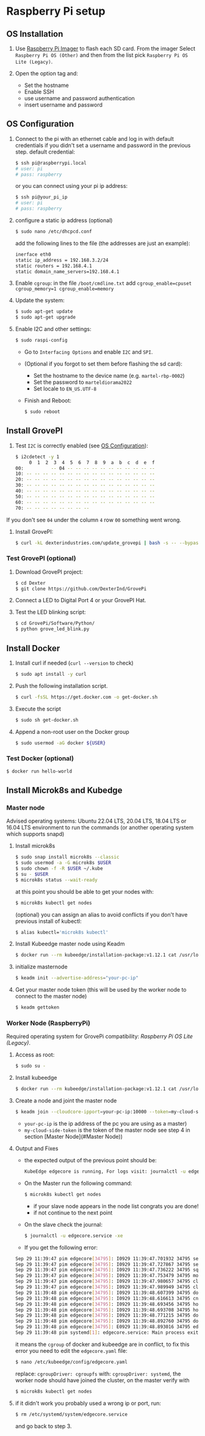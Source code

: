 # Raspberry Pi setup

## OS Installation

1. Use [Raspberry Pi Imager](https://www.raspberrypi.com/software/)
    to flash each SD card.
    From the imager Select `Raspberry Pi OS (Other)`
    and then from the list pick `Raspberry Pi OS Lite (Legacy)`.

1. Open the option tag and:
    - Set the hostname
    - Enable SSH
    - use username and password authentication
    - insert username and password

## OS Configuration

1. Connect to the pi with an ethernet cable and log in with default
    credentials if you didn't set a username and password in the
    previous step. default credential:

    ```bash
    $ ssh pi@raspberrypi.local
    # user: pi
    # pass: raspberry
    ```

    or you can connect using your pi ip address:

    ```bash
    $ ssh pi@your_pi_ip
    # user: pi
    # pass: raspberry
    ```

1. configure a static ip address (optional)

    ```bash
    $ sudo nano /etc/dhcpcd.conf
    ```

    add the following lines to the file (the addresses are just an example):

    ```bash
    inerface eth0
    static ip_address = 192.168.3.2/24
    static routers = 192.168.4.1
    static domain_name_servers=192.168.4.1
    ```

1. Enable `cgroup`: in the file `/boot/cmdline.txt` add
      `cgroup_enable=cpuset cgroup_memory=1 cgroup_enable=memory`

1. Update the system:

    ```bash
    $ sudo apt-get update
    $ sudo apt-get upgrade
    ```

1. Enable I2C and other settings:

    ```bash
    $ sudo raspi-config
    ```

    - Go to `Interfacing Options` and enable `I2C` and `SPI`.
    - (Optional if you forgot to set them before flashing the sd card):
        - Set the hostname to the device name (e.g. `martel-rbp-0002`)
        - Set the password to `marteldiorama2022`
        - Set locale to `EN_US.UTF-8`
    - Finish and Reboot:

      ```bash
      $ sudo reboot
      ```

## Install GrovePI

1. Test `I2C` is correctly enabled (see [OS Configuration](OS_Configuration)):

    ```bash
    $ i2cdetect -y 1
         0  1  2  3  4  5  6  7  8  9  a  b  c  d  e  f
    00:          -- 04 -- -- -- -- -- -- -- -- -- -- -- 
    10: -- -- -- -- -- -- -- -- -- -- -- -- -- -- -- -- 
    20: -- -- -- -- -- -- -- -- -- -- -- -- -- -- -- -- 
    30: -- -- -- -- -- -- -- -- -- -- -- -- -- -- -- -- 
    40: -- -- -- -- -- -- -- -- -- -- -- -- -- -- -- -- 
    50: -- -- -- -- -- -- -- -- -- -- -- -- -- -- -- -- 
    60: -- -- -- -- -- -- -- -- -- -- -- -- -- -- -- -- 
    70: -- -- -- -- -- -- -- --   
    ```

  If you don't see `04` under the column `4` row `00` something went wrong.

1. Install GrovePI:

    ```bash
    $ curl -kL dexterindustries.com/update_grovepi | bash -s -- --bypass-gui-installation
    ```

### Test GrovePI (optional)

1. Download GrovePI project:

    ```bash
    $ cd Dexter
    $ git clone https://github.com/DexterInd/GrovePi
    ```

1. Connect a LED to Digital Port 4 or your GrovePI Hat.

1. Test the LED blinking script:

    ```bash
    $ cd GrovePi/Software/Python/
    $ python grove_led_blink.py
    ```

## Install Docker

1. Install curl if needed (`curl --version` to check)

    ```bash
    $ sudo apt install -y curl
    ```

1. Push the following installation script.

    ```bash
    $ curl -fsSL https://get.docker.com -o get-docker.sh
    ```

1. Execute the script

    ```bash
    $ sudo sh get-docker.sh
    ```

1. Append a non-root user on the Docker group

    ```bash
    $ sudo usermod -aG docker ${USER}
    ```

### Test Docker (optional)

  ```bash
  $ docker run hello-world
  ```

## Install Microk8s and Kubedge

### Master node

Advised operating systems: Ubuntu 22.04 LTS, 20.04 LTS, 18.04 LTS or
16.04 LTS environment to run the commands (or another operating
system which supports snapd)

1. Install microk8s

    ```bash
    $ sudo snap install microk8s --classic
    $ sudo usermod -a -G microk8s $USER
    $ sudo chown -f -R $USER ~/.kube
    $ su - $USER
    $ microk8s status --wait-ready
    ```

    at this point you should be able to get your nodes with:

    ```bash
    $ microk8s kubectl get nodes
    ```

    (optional) you can assign an alias to avoid conflicts if you
     don't have previous install of kubectl:

    ```bash
    $ alias kubectl='microk8s kubectl'
    ```

1. Install Kubeedge master node using Keadm

    ```bash
    $ docker run --rm kubeedge/installation-package:v1.12.1 cat /usr/local/bin/keadm > /usr/local/bin/keadm && chmod +x /usr/local/bin/keadm
    ```

1. initialize masternode

    ```bash
    $ keadm init --advertise-address="your-pc-ip"
    ```

1. Get your master node token (this will be used by the worker
  node to connect to the master node)

    ```bash
    $ keadm gettoken
    ```

### Worker Node (RaspberryPi)

Required operating system for GrovePi compatibility:
*Raspberry Pi OS Lite (Legacy)*.

1. Access as root:

    ```bash
    $ sudo su -
    ```

1. Install kubeedge

    ```bash
    $ docker run --rm kubeedge/installation-package:v1.12.1 cat /usr/local/bin/keadm > /usr/local/bin/keadm && chmod +x /usr/local/bin/keadm
    ```

1. Create a node and joint the master node

    ```bash
    $ keadm join --cloudcore-ipport=your-pc-ip:10000 --token=my-cloud-side-token
    ```

    - `your-pc-ip` is the ip address of the pc you are using as a master)
    - `my-cloud-side-token` is the token of the master node see step
      4 in section [Master Node](#Master Node))

1. Output and Fixes

    - the expected output of the previous point should be:

        ```bash
        KubeEdge edgecore is running, For logs visit: journalctl -u edgecore.service -xe
        ```

    - On the Master run the following command:

        ```bash
        $ microk8s kubectl get nodes
        ```

        - if your slave node appears in the node list congrats you are done!
        - if not continue to the next point

    - On the slave check the journal:

        ```bash
        $ journalctl -u edgecore.service -xe
        ```

    - If you get the following error:

    ```bash
    Sep 29 11:39:47 pim edgecore[34795]: I0929 11:39:47.701932 34795 server.go:76] Version: v1.11.1
    Sep 29 11:39:47 pim edgecore[34795]: I0929 11:39:47.727867 34795 server.go:103] Use node IP address from config: 192.168.1.115
    Sep 29 11:39:47 pim edgecore[34795]: I0929 11:39:47.736222 34795 sql.go:21] Begin to register twin db model
    Sep 29 11:39:47 pim edgecore[34795]: I0929 11:39:47.753479 34795 module.go:52] Module twin registered successfully
    Sep 29 11:39:47 pim edgecore[34795]: I0929 11:39:47.980657 34795 client.go:78] "Connecting to docker on the dockerEndpoint" endpoint="unix:///var/run/docker.sock"
    Sep 29 11:39:47 pim edgecore[34795]: I0929 11:39:47.989949 34795 client.go:97] "Start docker client with request timeout" timeout="0s"
    Sep 29 11:39:48 pim edgecore[34795]: I0929 11:39:48.607399 34795 docker_service.go:242] "Hairpin mode is set" hairpinMode=hairpin-veth
    Sep 29 11:39:48 pim edgecore[34795]: I0929 11:39:48.616613 34795 cni.go:239] "Unable to update cni config" err="no networks found in /etc/cni/net.d"
    Sep 29 11:39:48 pim edgecore[34795]: I0929 11:39:48.693456 34795 hostport_manager.go:72] "The binary conntrack is not installed, this can cause failures in network connection cleanup."
    Sep 29 11:39:48 pim edgecore[34795]: I0929 11:39:48.693708 34795 hostport_manager.go:72] "The binary conntrack is not installed, this can cause failures in network connection cleanup."
    Sep 29 11:39:48 pim edgecore[34795]: I0929 11:39:48.771215 34795 docker_service.go:257] "Docker cri networking managed by the network plugin" networkPluginName="kubernetes.io/no-op"
    Sep 29 11:39:48 pim edgecore[34795]: I0929 11:39:48.892760 34795 docker_service.go:263] "Docker Info" dockerInfo=&{ID:SGBF:Q2AK:TQEA:DZ6G:M5S7:LEVV:553O:KKRJ:W45Z:3TY4:GI6Q:4LQ3 Containers:0 ContainersRunning:0 Cont>
    Sep 29 11:39:48 pim edgecore[34795]: E0929 11:39:48.893016 34795 edged.go:279] init new edged error, misconfiguration: kubelet cgroup driver: "cgroupfs" is different from docker cgroup driver: "systemd"
    Sep 29 11:39:48 pim systemd[1]: edgecore.service: Main process exited, code=exited, status=1/FAILURE
    ```

    it means the `cgroup` of docker and kubeedge are in conflict,
    to fix this error you need to edit the `edgecore.yaml` file:

    ```bash
    $ nano /etc/kubeedge/config/edgecore.yaml
    ```

    replace: `cgroupDriver: cgroupfs` with: `cgroupDriver: systemd`,
    the worker node should have joined the cluster, on the master
    verify with

    ```bash
    $ microk8s kubectl get nodes
    ```

1. if it didn't work you probably used a wrong ip or port, run:

    ```bash
    $ rm /etc/systemd/system/edgecore.service
    ```

    and go back to step 3.
